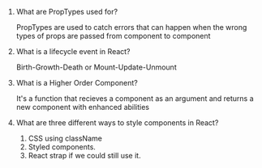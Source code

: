 1.  What are PropTypes used for?

    PropTypes are used to catch errors that can happen when the wrong types of props are passed from component to component

2.  What is a lifecycle event in React?

    Birth-Growth-Death or Mount-Update-Unmount

3.  What is a Higher Order Component?

    It's a function that recieves a component as an argument and returns a new component with enhanced abilities

4.  What are three different ways to style components in React?

    1. CSS using className
    2. Styled components.
    3. React strap if we could still use it.
